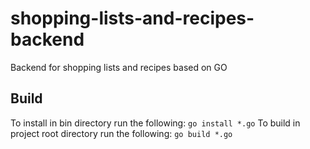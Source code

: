 # shopping-lists-and-recipes-backend
Backend for shopping lists and recipes based on GO

## Build
To install in bin directory run the following:
`go install *.go`
To build in project root directory run the following:
`go build *.go`
